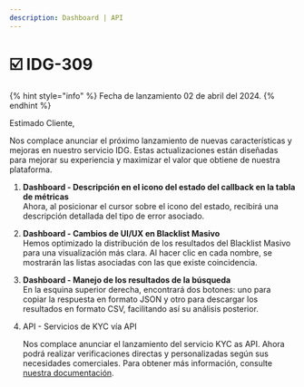 ```yaml
---
description: Dashboard | API
---
```


# ☑️ IDG-309

{% hint style="info" %}
Fecha de lanzamiento 02 de abril del 2024.
{% endhint %}

Estimado Cliente,

Nos complace anunciar el próximo lanzamiento de nuevas características y mejoras en nuestro servicio IDG. Estas actualizaciones están diseñadas para mejorar su experiencia y maximizar el valor que obtiene de nuestra plataforma.

1. **Dashboard - Descripción en el icono del estado del callback en la tabla de métricas**\
   Ahora, al posicionar el cursor sobre el icono del estado, recibirá una descripción detallada del tipo de error asociado.
2. **Dashboard - Cambios de UI/UX en Blacklist Masivo**\
   Hemos optimizado la distribución de los resultados del Blacklist Masivo para una visualización más clara. Al hacer clic en cada nombre, se mostrarán las listas asociadas con las que existe coincidencia.
3. **Dashboard - Manejo de los resultados de la búsqueda**\
   En la esquina superior derecha, encontrará dos botones: uno para copiar la respuesta en formato JSON y otro para descargar los resultados en formato CSV, facilitando así su análisis posterior.
4.  API - Servicios de KYC vía API

    Nos complace anunciar el lanzamiento del servicio KYC as API. Ahora podrá realizar verificaciones directas y personalizadas según sus necesidades comerciales. Para obtener más información, consulte [nuestra documentación](implementacion/kyc-como-api-rest-service.md).
